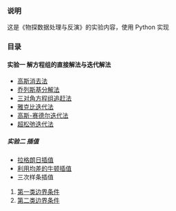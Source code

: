 ### 说明
这是《物探数据处理与反演》的实验内容，使用 Python 实现
### 目录
#### 实验一 解方程组的直接解法与迭代解法
- [高斯消去法](/实验一/高斯消去法/)
- [乔列斯基分解法](/实验一/乔列斯基分解法/)
- [三对角方程组追赶法](/实验一/三对角方程组追赶法/)
- [雅克比迭代法](/实验一/雅克比迭代法/)
- [高斯-赛德尔迭代法](/实验一/高斯-赛德尔迭代法/)
- [超松弛迭代法](/实验一/超松弛迭代法/)
##### 实验二 插值
- [拉格朗日插值](/实验二/拉格朗日插值/)
- [利用均差的牛顿插值](/实验二/利用均差的牛顿插值/)
- 三次样条插值
1. [第一类边界条件](/实验二/三次样条插值/第一类边界条件/)
2. [第二类边界条件](/实验二/三次样条插值/第二类边界条件/)


